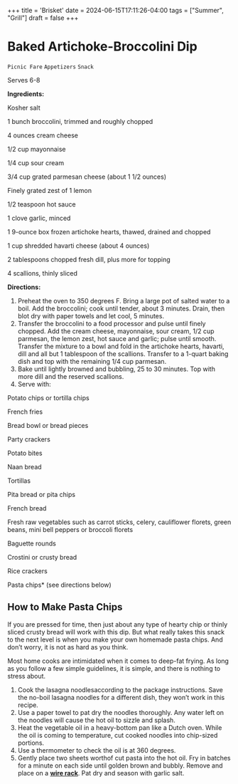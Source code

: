 +++
title = 'Brisket'
date = 2024-06-15T17:11:26-04:00
tags = ["Summer", "Grill"]
draft = false
+++
# Baked Artichoke-Broccolini Dip

`Picnic Fare` `Appetizers` `Snack`

Serves 6-8

**Ingredients:**

Kosher salt

1 bunch broccolini, trimmed and roughly chopped

4 ounces cream cheese

1/2 cup mayonnaise

1/4 cup sour cream

3/4 cup grated parmesan cheese (about 1 1/2 ounces)

Finely grated zest of 1 lemon

1/2 teaspoon hot sauce

1 clove garlic, minced

1 9-ounce box frozen artichoke hearts, thawed, drained and chopped

1 cup shredded havarti cheese (about 4 ounces)

2 tablespoons chopped fresh dill, plus more for topping

4 scallions, thinly sliced

**Directions:**

1. Preheat the oven to 350 degrees F. Bring a large pot of salted water to a boil. Add the broccolini; cook until tender, about 3 minutes. Drain, then blot dry with paper towels and let cool, 5 minutes.
2. Transfer the broccolini to a food processor and pulse until finely chopped. Add the cream cheese, mayonnaise, sour cream, 1/2 cup parmesan, the lemon zest, hot sauce and garlic; pulse until smooth. Transfer the mixture to a bowl and fold in the artichoke hearts, havarti, dill and all but 1 tablespoon of the scallions. Transfer to a 1-quart baking dish and top with the remaining 1/4 cup parmesan.
3. Bake until lightly browned and bubbling, 25 to 30 minutes. Top with more dill and the reserved scallions.
4. Serve with:

Potato chips or tortilla chips

French fries

Bread bowl or bread pieces

Party crackers

Potato bites

Naan bread

Tortillas

Pita bread or pita chips

French bread

Fresh raw vegetables such as carrot sticks, celery, cauliflower florets, green beans, mini bell peppers or broccoli florets

Baguette rounds

Crostini or crusty bread

Rice crackers

Pasta chips* (see directions below)

## **How to Make Pasta Chips**

If you are pressed for time, then just about any type of hearty chip or thinly sliced crusty bread will work with this dip. But what really takes this snack to the next level is when you make your own homemade pasta chips. And don’t worry, it is not as hard as you think.

Most home cooks are intimidated when it comes to deep-fat frying. As long as you follow a few simple guidelines, it is simple, and there is nothing to stress about.

1. Cook the lasagna noodlesaccording to the package instructions. Save the no-boil lasagna noodles for a different dish, they won’t work in this recipe.
2. Use a paper towel to pat dry the noodles thoroughly. Any water left on the noodles will cause the hot oil to sizzle and splash.
3. Heat the vegetable oil in a heavy-bottom pan like a Dutch oven. While the oil is coming to temperature, cut cooked noodles into chip-sized portions.
4. Use a thermometer to check the oil is at 360 degrees.
5. Gently place two sheets worthof cut pasta into the hot oil. Fry in batches for a minute on each side until golden brown and bubbly. Remove and place on a **[wire rack](https://copykat.com/recommends/bakers-secret-1061483-10-by-16-inch-nonstick-cooling-rack-set-of-2/ "Baker's Secret 1061483 10-by-16-Inch Nonstick Cooling Rack, Set of 2")**. Pat dry and season with garlic salt.

